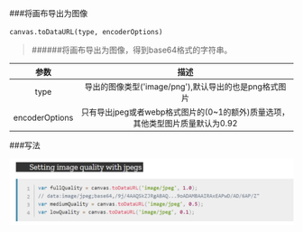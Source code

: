 ###将画布导出为图像


`canvas.toDataURL(type, encoderOptions)`


> ######将画布导出为图像，得到base64格式的字符串。


|参数|描述|
|:---:|:---:|
|type|导出的图像类型('image/png'),默认导出的也是png格式图片|
|encoderOptions|只有导出jpeg或者webp格式图片的(0~1的额外)质量选项，其他类型图片质量默认为0.92|


###写法

![canvas_output_image](../../img/canvas/canvas_output_image.png)